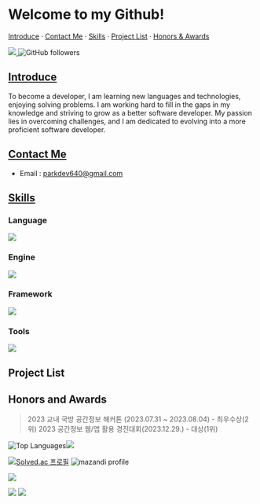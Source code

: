 #  Welcome to my Github! 

[Introduce](#introduce)  · [Contact Me](#contact-me)  · [Skills](#skills) · [Project List](#project-list) · [Honors & Awards](#honors-and-awards)
<div>
 <a href="https://hits.seeyoufarm.com">
   <img src="https://hits.seeyoufarm.com/api/count/incr/badge.svg?url=https%3A%2F%2Fgithub.com%2Fmaldron0309"/>
 </a>

 <img alt="GitHub followers" src="https://img.shields.io/github/followers/maldron0309?style=social">
</div>

## [Introduce](#introduce)
To become a developer, I am learning new languages and technologies, enjoying solving problems. I am working hard to fill in the gaps in my knowledge and striving to grow as a better software developer. My passion lies in overcoming challenges, and I am dedicated to evolving into a more proficient software developer.

## [Contact Me](#contact-me)
- Email : [parkdev640@gmail.com](mailto:parkdev640@gmail.com)
## [Skills](#skills)

### Language
<p> 
   <a href="https://skillicons.dev">
    <img src="https://skillicons.dev/icons?i=c,cpp,cs" />
  </a>
</p>

### Engine
<p> 
   <a href="https://skillicons.dev">
    <img src="https://skillicons.dev/icons?i=unity,godot" />
  </a>
</p>

### Framework
<p> 
   <a href="https://skillicons.dev">
    <img src="https://skillicons.dev/icons?i=svelte" />
  </a>
</p>

### Tools
<p> 
   <a href="https://skillicons.dev">
    <img src="https://skillicons.dev/icons?i=figma,vscode,visualstudio" />
  </a>
</p>

## Project List

## Honors and Awards
> 2023 교내 국방 공간정보 해커톤 (2023.07.31 ~ 2023.08.04) - 최우수상(2위)
> 2023 공간정보 웹/앱 활용 경진대회(2023.12.29.) - 대상(1위)

![Top Languages](https://github-readme-stats.vercel.app/api?username=maldron0309&show_icons=true)<img src="https://github-readme-streak-stats.herokuapp.com/?user=maldron0309&theme=dark" />


[![Solved.ac 프로필](http://mazassumnida.wtf/api/v2/generate_badge?boj=maldron)](https://solved.ac/maldron) ![mazandi profile](http://mazandi.herokuapp.com/api?handle=maldron&theme=warm)


<a href="https://opgc.me/#/users/maldron0309" target="_blank"><img src="https://api.opgc.me/githubs/users/maldron0309/tag/?theme=basic" /></a>


   
<img src="http:/mazandi.herokuapp.com/api?handle=maldron&theme=warm">

  <img src="https://github-profile-trophy.vercel.app/?username=ryo-ma" />


